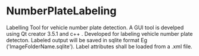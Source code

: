 # NumberPlateLabeling
Labelling Tool for vehicle number plate detection.
A GUI tool is develped using Qt creator 3.5.1 and c++ . Developed for labeling vehicle number plate detecton. 
Labeled output will be saved in sqlite format Eg ('ImageFolderName.sqlite'). Label attributes shall be loaded from a .xml file.


